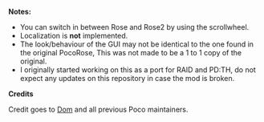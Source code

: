 **Notes:**

* You can switch in between Rose and Rose2 by using the scrollwheel.
* Localization is __not__ implemented.
* The look/behaviour of the GUI may not be identical to the one found in the original PocoRose, This was not made to be a 1 to 1 copy of the original.
* I originally started working on this as a port for RAID and PD:TH, do not expect any updates on this repository in case the mod is broken.


**Credits**

Credit goes to [Dom](https://modworkshop.net/user/52338) and all previous Poco maintainers.